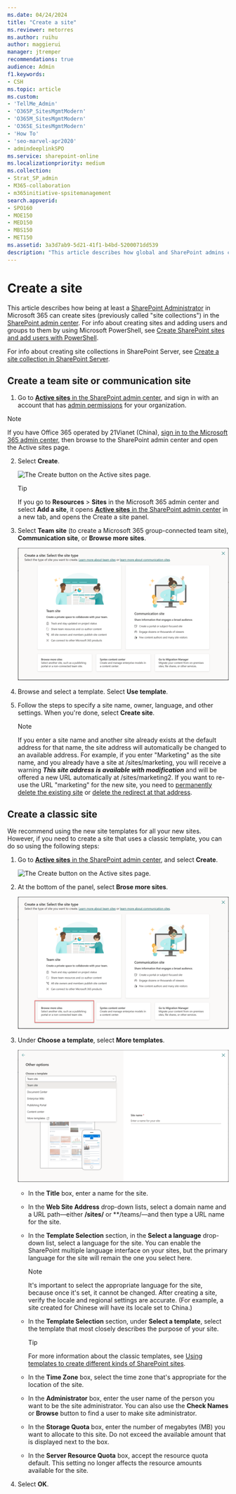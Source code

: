 ```yaml
---
ms.date: 04/24/2024
title: "Create a site"
ms.reviewer: metorres
ms.author: ruihu
author: maggierui
manager: jtremper
recommendations: true
audience: Admin
f1.keywords:
- CSH
ms.topic: article
ms.custom:
- 'TellMe_Admin'
- 'O365P_SitesMgmtModern'
- 'O365M_SitesMgmtModern'
- 'O365E_SitesMgmtModern'
- 'How To'
- 'seo-marvel-apr2020'
- admindeeplinkSPO
ms.service: sharepoint-online
ms.localizationpriority: medium
ms.collection:  
- Strat_SP_admin
- M365-collaboration
- m365initiative-spsitemanagement
search.appverid:
- SPO160
- MOE150
- MED150
- MBS150
- MET150
ms.assetid: 3a3d7ab9-5d21-41f1-b4bd-5200071dd539
description: "This article describes how global and SharePoint admins can create sites."
---
```


# Create a site

This article describes how being at least a [SharePoint Administrator](./sharepoint-admin-role.md) in Microsoft 365 can create sites (previously called "site collections") in the <a href="https://go.microsoft.com/fwlink/?linkid=2185219" target="_blank">SharePoint admin center</a>. For info about creating sites and adding users and groups to them by using Microsoft PowerShell, see [Create SharePoint sites and add users with PowerShell](/microsoft-365/enterprise/create-sharepoint-sites-and-add-users-with-powershell).
  
For info about creating site collections in SharePoint Server, see [Create a site collection in SharePoint Server](../SharePointServer/sites/create-a-site-collection.md).

## Create a team site or communication site
  
1. Go to <a href="https://go.microsoft.com/fwlink/?linkid=2185220" target="_blank">**Active sites** in the SharePoint admin center</a>, and sign in with an account that has [admin permissions](./sharepoint-admin-role.md) for your organization.

> [!NOTE]
> If you have Office 365 operated by 21Vianet (China), [sign in to the Microsoft 365 admin center](https://go.microsoft.com/fwlink/p/?linkid=850627), then browse to the SharePoint admin center and open the Active sites page.

2. Select **Create**.

    ![The Create button on the Active sites page.](media/create-site-button.png)

    > [!TIP]
    > If you go to **Resources** > **Sites** in the Microsoft 365 admin center and select **Add a site**, it opens <a href="https://go.microsoft.com/fwlink/?linkid=2185220" target="_blank">**Active sites** in the SharePoint admin center</a> in a new tab, and opens the Create a site panel.  

3. Select **Team site** (to create a Microsoft 365 group-connected team site), **Communication site**, or **Browse more sites**.

    ![The Create a site panel.](media/new-site-creation-admin.png)

4. Browse and select a template. Select **Use template**. 

1. Follow the steps to specify a site name, owner, language, and other settings. When you're done, select **Create site**.
 
    > [!NOTE]
    > If you enter a site name and another site already exists at the default address for that name, the site address will automatically be changed to an available address. For example, if you enter "Marketing" as the site name, and you already have a site at /sites/marketing, you will receive a warning ***This site address is available with modification*** and will be offered a new URL automatically at /sites/marketing2. If you want to re-use the URL "marketing" for the new site, you need to [permanently delete the existing site](delete-site-collection.md#permanently-delete-a-site) or [delete the redirect at that address](manage-site-redirects.md).   
 
## Create a classic site
<a name="__toc323551189_1"> </a>

We recommend using the new site templates for all your new sites. However, if you need to create a site that uses a classic template, you can do so using the following steps:  
  
1. Go to <a href="https://go.microsoft.com/fwlink/?linkid=2185220" target="_blank">**Active sites** in the SharePoint admin center</a>, and select **Create**.
    
    ![The Create button on the Active sites page.](media/create-site-button.png)
  
2. At the bottom of the panel, select **Brose more sites**.

    ![Image of the site creation panel with admin controls highlighted.](media/new-site-admin-bottom.png)

3. Under **Choose a template**, select **More templates**. 

    
    ![More templates in the Choose a template list.](media/create-site-classic-template.png)

    - In the **Title** box, enter a name for the site. 
    
    - In the **Web Site Address** drop-down lists, select a domain name and a URL path—either **/sites/** or **/teams/—and then type a URL name for the site. 
    
    - In the **Template Selection** section, in the **Select a language** drop-down list, select a language for the site. You can enable the SharePoint multiple language interface on your sites, but the primary language for the site will remain the one you select here. 
    
      > [!NOTE]
      > It's important to select the appropriate language for the site, because once it's set, it cannot be changed. After creating a site, verify the locale and regional settings are accurate. (For example, a site created for Chinese will have its locale set to China.) 
  
    - In the **Template Selection** section, under **Select a template**, select the template that most closely describes the purpose of your site. 
    
      > [!TIP]
      > For more information about the classic templates, see [Using templates to create different kinds of SharePoint sites](https://support.office.com/article/449eccec-ff99-4cf3-b62e-dcfee37e8da4). 
  
    - In the **Time Zone** box, select the time zone that's appropriate for the location of the site. 
      
    - In the **Administrator** box, enter the user name of the person you want to be the site administrator. You can also use the **Check Names** or **Browse** button to find a user to make site administrator. 
      
    - In the **Storage Quota** box, enter the number of megabytes (MB) you want to allocate to this site. Do not exceed the available amount that is displayed next to the box. 
      
    - In the **Server Resource Quota** box, accept the resource quota default. This setting no longer affects the resource amounts available for the site. 
    
4. Select **OK**.
   

